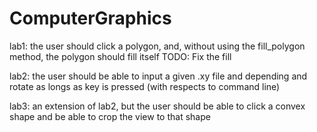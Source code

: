 # ComputerGraphics

lab1: the user should click a polygon, and, without using the fill_polygon method, the polygon should fill itself
TODO: Fix the fill

lab2: the user should be able to input a given .xy file and depending and rotate as longs as key is pressed (with respects to command line)

lab3: an extension of lab2, but the user should be able to click a convex shape and be able to crop the view to that shape
